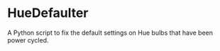 # HueDefaulter
A Python script to fix the default settings on Hue bulbs that have been power cycled.
